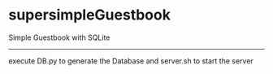 # supersimpleGuestbook
Simple Guestbook with SQLite
***
execute DB.py to generate the Database and server.sh to start the server
